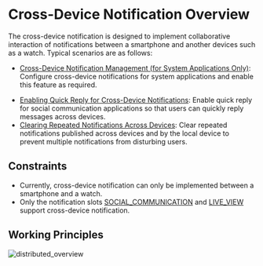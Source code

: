 # Cross-Device Notification Overview

<!--Kit: Notification Kit-->
<!--Subsystem: Notification-->
<!--Owner: @peixu-->
<!--Designer: @dongqingran; @wulong158-->
<!--Tester: @wanghong1997-->
<!--Adviser: @huipeizi-->

The cross-device notification is designed to implement collaborative interaction of notifications between a smartphone and another devices such as a watch. Typical scenarios are as follows:

<!--Del-->
  - [Cross-Device Notification Management (for System Applications Only)](./notification-distributed-notdistributed.md): Configure cross-device notifications for system applications and enable this feature as required.
<!--DelEnd-->
  - [Enabling Quick Reply for Cross-Device Notifications](./notification-quickreply.md): Enable quick reply for social communication applications so that users can quickly reply messages across devices.
  - [Clearing Repeated Notifications Across Devices](./notification-distributed-messageid.md): Clear repeated notifications published across devices and by the local device to prevent multiple notifications from disturbing users.

## Constraints
  - Currently, cross-device notification can only be implemented between a smartphone and a watch.
  - Only the notification slots [SOCIAL_COMMUNICATION](../../application-dev/reference/apis-notification-kit/js-apis-notificationManager.md#slottype) and [LIVE_VIEW](../../application-dev/reference/apis-notification-kit/js-apis-notificationManager.md#slottype) support cross-device notification.

## Working Principles

![distributed_overview](figures/distributed_overview.png)
